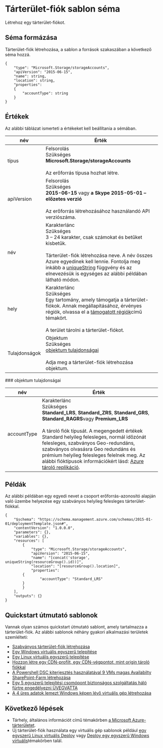 <properties
   pageTitle="Erőforrás-kezelő sablon tárolására |} Microsoft Azure"
   description="Az erőforrás-kezelő séma üzembe helyezése a sablon tárterület-fiókokat látható."
   services="azure-resource-manager,storage"
   documentationCenter="na"
   authors="tfitzmac"
   manager="timlt"
   editor=""/>

<tags
   ms.service="azure-resource-manager"
   ms.devlang="na"
   ms.topic="article"
   ms.tgt_pltfrm="na"
   ms.workload="na"
   ms.date="04/05/2016"
   ms.author="tomfitz"/>

# <a name="storage-account-template-schema"></a>Tárterület-fiók sablon séma

Létrehoz egy tárterület-fiókot.

## <a name="schema-format"></a>Séma formázása

Tárterület-fiók létrehozása, a sablon a források szakaszában a következő séma hozzá.

    {
        "type": "Microsoft.Storage/storageAccounts",
        "apiVersion": "2015-06-15",
        "name": string,
        "location": string,
        "properties": 
        {
            "accountType": string
        }
    }

## <a name="values"></a>Értékek

Az alábbi táblázat ismerteti a értékeket kell beállítania a sémában.

| név | Érték |
| ---- | ---- |
| típus | Felsorolás<br />Szükséges<br />**Microsoft.Storage/storageAccounts**<br /><br />Az erőforrás típusa hozhat létre. |
| apiVersion | Felsorolás<br />Szükséges<br />**2015-06-15** vagy **a Skype 2015-05-01 – előzetes verzió**<br /><br />Az erőforrás létrehozásához használandó API verziószáma. | 
| név | Karakterlánc<br />Szükséges<br />3 – 24 karakter, csak számokat és betűket kisbetűk.<br /><br />Tárterület-fiók létrehozása neve. A név összes Azure egyedinek kell lennie. Fontolja meg inkább a [uniqueString](resource-group-template-functions.md#uniquestring) függvény és az elnevezésük is egységes az alábbi példában látható módon. |
| hely | Karakterlánc<br />Szükséges<br />Egy tartomány, amely támogatja a tárterület-fiókok. Annak megállapításához, érvényes régiók, olvassa el a [támogatott régiók](resource-manager-supported-services.md#supported-regions)című témakört.<br /><br />A terület tárolni a tárterület-fiókot. |
| Tulajdonságok | Objektum<br />Szükséges<br />[objektum tulajdonságai](#properties)<br /><br />Adja meg a tárterület-fiók létrehozása objektum. |

<a id="properties" />
### <a name="properties-object"></a>objektum tulajdonságai

| név | Érték |
| ---- | ---- | 
| accountType | Karakterlánc<br />Szükséges<br />**Standard_LRS**, **Standard_ZRS**, **Standard_GRS**, **Standard_RAGRS**vagy **Premium_LRS**<br /><br />A tároló fiók típusát. A megengedett értékek Standard helyileg felesleges, normál időzónát felesleges, szabványos Geo-redundáns, szabványos olvasásra Geo redundáns és prémium helyileg felesleges felelnek meg. Az alábbi fióktípusok információkért lásd: [Azure tároló replikáció](./storage/storage-redundancy.md ). |

    
## <a name="examples"></a>Példák

Az alábbi példában egy egyedi nevet a csoport erőforrás-azonosító alapján való üzembe helyezése egy szabványos helyileg felesleges tárterület-fiókkal.

    {
        "$schema": "https://schema.management.azure.com/schemas/2015-01-01/deploymentTemplate.json#",
        "contentVersion": "1.0.0.0",
        "parameters": {},
        "variables": {},
        "resources": [
            {
                "type": "Microsoft.Storage/storageAccounts",
                "apiVersion": "2015-06-15",
                "name": "[concat('storage', uniqueString(resourceGroup().id))]",
                "location": "[resourceGroup().location]",
                "properties": 
            {
                    "accountType": "Standard_LRS"
            }
            }
        ],
        "outputs": {}
    }

## <a name="quickstart-templates"></a>Quickstart útmutató sablonok

Vannak olyan számos quickstart útmutató sablont, amely tartalmazza a tárterület-fiók. Az alábbi sablonok néhány gyakori alkalmazási területek szemlélteti:

- [Szabványos tárterület-fiók létrehozása](https://azure.microsoft.com/documentation/templates/101-storage-account-create)
- [Egy Windows virtuális egyszerű telepítése](https://azure.microsoft.com/documentation/templates/101-vm-simple-windows)
- [Egy Linux virtuális egyszerű telepítése](https://azure.microsoft.com/documentation/templates/101-vm-simple-linux)
- [Hozzon létre egy CDN-profilt, egy CDN-végpontot, mint origin tároló fiókkal](https://azure.microsoft.com/documentation/templates/201-cdn-with-storage-account)
- [A Powershell DSC kiterjesztés használatával 9 VMs magas Availabilty SharePoint-Farm létrehozása](https://azure.microsoft.com/documentation/templates/sharepoint-server-farm-ha)
- [Egy 5 egyszerű telepítési csomópont biztonságos szolgáltatás háló fürtre engedélyezni ÜVEGVATTA](https://azure.microsoft.com/documentation/templates/service-fabric-secure-cluster-5-node-1-nodetype-wad)
- [A 4 üres adatok lemezt Windows képen lévő virtuális gép létrehozása](https://azure.microsoft.com/documentation/templates/101-vm-multiple-data-disk)


## <a name="next-steps"></a>Következő lépések

- Tárhely, általános információt című témakörben [a Microsoft Azure-tárterületet](./storage/storage-introduction.md).
- Új tárterület-fiók használata egy virtuális gép sablonok például [egy egyszerű Linux virtuális Deploy](https://azure.microsoft.com/documentation/templates/101-simple-linux-vm/) vagy [Deploy egy egyszerű Windows virtuális](https://azure.microsoft.com/documentation/templates/101-simple-windows-vm/)témakörben talál.
